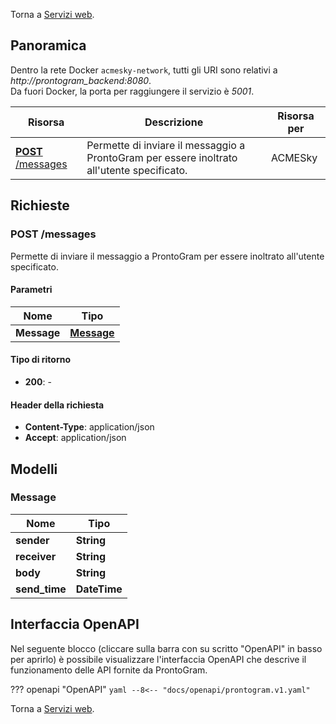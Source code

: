 Torna a [Servizi web](../serviziweb.md).
## Panoramica

Dentro la rete Docker `acmesky-network`, tutti gli URI sono relativi a *http://prontogram_backend:8080*.  
Da fuori Docker, la porta per raggiungere il servizio è *5001*.

| Risorsa | Descrizione | Risorsa per |
|---------|-------------|-------------|
| [**POST** /messages](#sendMessage) | Permette di inviare il messaggio a ProntoGram per essere inoltrato all'utente specificato. | ACMESky |

## Richieste

<a name="sendMessage"></a>
### **POST** /messages
Permette di inviare il messaggio a ProntoGram per essere inoltrato all'utente specificato.

#### Parametri

| Nome        | Tipo                             |
|-------------|----------------------------------|
| **Message** | [**Message**](#message) |

#### Tipo di ritorno

- **200**: -

#### Header della richiesta

- **Content-Type**: application/json
- **Accept**: application/json


## Modelli

<a name="message"></a>
### Message

| Nome           | Tipo         |
|----------------|--------------|
| **sender**     | **String**   |
| **receiver**   | **String**   |
| **body**       | **String**   |
| **send\_time** | **DateTime** |

## Interfaccia OpenAPI

Nel seguente blocco (cliccare sulla barra con su scritto "OpenAPI" in basso per aprirlo) è possibile visualizzare l'interfaccia OpenAPI che descrive il funzionamento delle API fornite da ProntoGram.

??? openapi "OpenAPI"
    ```yaml
    --8<-- "docs/openapi/prontogram.v1.yaml"
    ```

Torna a [Servizi web](../serviziweb.md).